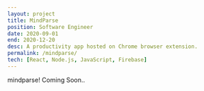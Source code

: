 ```yaml
---
layout: project
title: MindParse
position: Software Engineer
date: 2020-09-01
end: 2020-12-20
desc: A productivity app hosted on Chrome browser extension.
permalink: /mindparse/
tech: [React, Node.js, JavaScript, Firebase]
---
```

mindparse!
Coming Soon..
